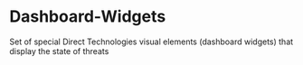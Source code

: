 # Dashboard-Widgets
Set of special Direct Technologies visual elements (dashboard widgets) that display the state of threats
